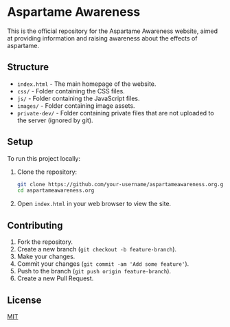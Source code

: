 # Aspartame Awareness

This is the official repository for the Aspartame Awareness website, aimed at providing information and raising awareness about the effects of aspartame.

## Structure

- `index.html` - The main homepage of the website.
- `css/` - Folder containing the CSS files.
- `js/` - Folder containing the JavaScript files.
- `images/` - Folder containing image assets.
- `private-dev/` - Folder containing private files that are not uploaded to the server (ignored by git).

## Setup

To run this project locally:

1. Clone the repository:
    ```sh
    git clone https://github.com/your-username/aspartameawareness.org.git
    cd aspartameawareness.org
    ```

2. Open `index.html` in your web browser to view the site.

## Contributing

1. Fork the repository.
2. Create a new branch (`git checkout -b feature-branch`).
3. Make your changes.
4. Commit your changes (`git commit -am 'Add some feature'`).
5. Push to the branch (`git push origin feature-branch`).
6. Create a new Pull Request.

## License

[MIT](LICENSE)
